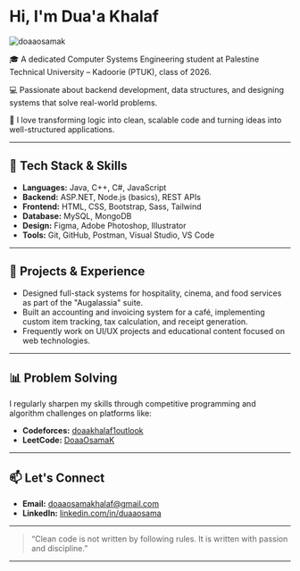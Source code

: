 # Hi, I'm Dua'a Khalaf

<p align="left"> 
  <img src="https://komarev.com/ghpvc/?username=doaaosamak&label=Profile%20views&color=0e75b6&style=flat" alt="doaaosamak" /> 
</p>

🎓 A dedicated Computer Systems Engineering student at Palestine Technical University – Kadoorie (PTUK), class of 2026.

💻 Passionate about backend development, data structures, and designing systems that solve real-world problems.

🧠 I love transforming logic into clean, scalable code and turning ideas into well-structured applications.

---

## 🔧 Tech Stack & Skills

- **Languages:** Java, C++, C#, JavaScript
- **Backend:** ASP.NET, Node.js (basics), REST APIs
- **Frontend:** HTML, CSS, Bootstrap, Sass, Tailwind
- **Database:** MySQL, MongoDB
- **Design:** Figma, Adobe Photoshop, Illustrator
- **Tools:** Git, GitHub, Postman, Visual Studio, VS Code

---

## 💼 Projects & Experience

- Designed full-stack systems for hospitality, cinema, and food services as part of the "Augalassia" suite.
- Built an accounting and invoicing system for a café, implementing custom item tracking, tax calculation, and receipt generation.
- Frequently work on UI/UX projects and educational content focused on web technologies.

---

## 📊 Problem Solving

I regularly sharpen my skills through competitive programming and algorithm challenges on platforms like:

- **Codeforces:** [doaakhalaf1outlook](https://codeforces.com/profile/doaakhalaf1outlook)
- **LeetCode:** [DoaaOsamaK](https://leetcode.com/DoaaOsamaK/)

---

## 📫 Let's Connect

- **Email:** [doaaosamakhalaf@gmail.com](mailto:doaaosamakhalaf@gmail.com)  
- **LinkedIn:** [linkedin.com/in/duaaosama](https://www.linkedin.com/in/duaaosama/)

---

> “Clean code is not written by following rules. It is written with passion and discipline.”

---

